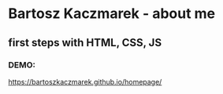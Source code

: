 # Bartosz Kaczmarek - about me

## first steps with HTML, CSS, JS

### DEMO:  
https://bartoszkaczmarek.github.io/homepage/
